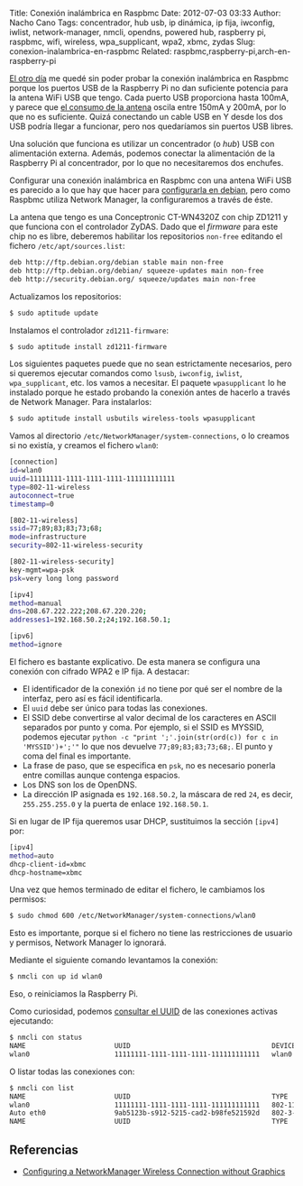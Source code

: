 Title: Conexión inalámbrica en Raspbmc
Date: 2012-07-03 03:33
Author: Nacho Cano
Tags: concentrador, hub usb, ip dinámica, ip fija, iwconfig, iwlist, network-manager, nmcli, opendns, powered hub, raspberry pi, raspbmc, wifi, wireless, wpa_supplicant, wpa2, xbmc, zydas
Slug: conexion-inalambrica-en-raspbmc
Related: raspbmc,raspberry-pi,arch-en-raspberry-pi

[El otro día][] me quedé sin poder probar la conexión inalámbrica en
Raspbmc porque los puertos USB de la Raspberry Pi no dan suficiente
potencia para la antena WiFi USB que tengo. Cada puerto USB proporciona
hasta 100mA, y parece que [el consumo de la antena][] oscila entre 150mA
y 200mA, por lo que no es suficiente. Quizá conectando un cable USB en Y
desde los dos USB podría llegar a funcionar, pero nos quedaríamos sin
puertos USB libres.

Una solución que funciona es utilizar un concentrador (o _hub_) USB con
alimentación externa. Además, podemos conectar la alimentación de la
Raspberry Pi al concentrador, por lo que no necesitaremos dos enchufes.

Configurar una conexión inalámbrica en Raspbmc con una antena WiFi USB
es parecido a lo que hay que hacer para [configurarla en debian][], pero
como Raspbmc utiliza Network Manager, la configuraremos a través de
éste.

La antena que tengo es una Conceptronic CT-WN4320Z con chip ZD1211 y que
funciona con el controlador ZyDAS. Dado que el _firmware_ para este chip no
es libre, deberemos habilitar los repositorios `non-free` editando el
fichero `/etc/apt/sources.list`:


```bash
deb http://ftp.debian.org/debian stable main non-free
deb http://ftp.debian.org/debian/ squeeze-updates main non-free
deb http://security.debian.org/ squeeze/updates main non-free
```

Actualizamos los repositorios:

```bash
$ sudo aptitude update
```

Instalamos el controlador `zd1211-firmware`:

```bash
$ sudo aptitude install zd1211-firmware
```

Los siguientes paquetes puede que no sean estrictamente necesarios, pero
si queremos ejecutar comandos como `lsusb`, `iwconfig`, `iwlist`,
`wpa_supplicant`, etc. los vamos a necesitar. El paquete `wpasupplicant`
lo he instalado porque he estado probando la conexión antes de hacerlo a
través de Network Manager. Para instalarlos:

```bash
$ sudo aptitude install usbutils wireless-tools wpasupplicant
```

Vamos al directorio `/etc/NetworkManager/system-connections`, o lo
creamos si no existía, y creamos el fichero `wlan0`:

```bash
[connection]
id=wlan0
uuid=11111111-1111-1111-1111-111111111111
type=802-11-wireless
autoconnect=true
timestamp=0

[802-11-wireless]
ssid=77;89;83;83;73;68;
mode=infrastructure
security=802-11-wireless-security

[802-11-wireless-security]
key-mgmt=wpa-psk
psk=very long long password

[ipv4]
method=manual
dns=208.67.222.222;208.67.220.220;
addresses1=192.168.50.2;24;192.168.50.1;

[ipv6]
method=ignore
```

El fichero es bastante explicativo. De esta manera se configura una
conexión con cifrado WPA2 e IP fija. A destacar:

-   El identificador de la conexión `id` no tiene por qué ser el nombre
    de la interfaz, pero así es fácil identificarla.
-   El `uuid` debe ser único para todas las conexiones.
-   El SSID debe convertirse al valor decimal de los caracteres en ASCII
    separados por punto y coma. Por ejemplo, si el SSID es MYSSID,
    podemos ejecutar
    `python -c "print ';'.join(str(ord(c)) for c in 'MYSSID')+';'"` lo
    que nos devuelve `77;89;83;83;73;68;`. El punto y coma del final es
    importante.
-   La frase de paso, que se especifica en `psk`, no es necesario
    ponerla entre comillas aunque contenga espacios.
-   Los DNS son los de OpenDNS.
-   La dirección IP asignada es `192.168.50.2`, la máscara de red `24`,
    es decir, `255.255.255.0` y la puerta de enlace `192.168.50.1`.

Si en lugar de IP fija queremos usar DHCP, sustituimos la sección
`[ipv4]` por:

```bash
[ipv4]
method=auto
dhcp-client-id=xbmc
dhcp-hostname=xbmc
```

Una vez que hemos terminado de editar el fichero, le cambiamos los
permisos:

```bash
$ sudo chmod 600 /etc/NetworkManager/system-connections/wlan0
```

Esto es importante, porque si el fichero no tiene las restricciones de
usuario y permisos, Network Manager lo ignorará.

Mediante el siguiente comando levantamos la conexión:

```bash
$ nmcli con up id wlan0
```

Eso, o reiniciamos la Raspberry Pi.

Como curiosidad, podemos [consultar el UUID][] de las conexiones activas
ejecutando:

```bash
$ nmcli con status
NAME                      UUID                                   DEVICES    SCOPE    DEFAULT  VPN
wlan0                     11111111-1111-1111-1111-111111111111   wlan0      system   yes      no
```

O listar todas las conexiones con:

```bash
$ nmcli con list
NAME                      UUID                                   TYPE              SCOPE    TIMESTAMP-REAL
wlan0                     11111111-1111-1111-1111-111111111111   802-11-wireless   system   Tue Jul  2 21:08:07 2012
Auto eth0                 9ab5123b-s912-5215-cad2-b98fe521592d   802-3-ethernet    system   Mon Jul  2 20:48:03 2012
NAME                      UUID                                   TYPE              SCOPE    TIMESTAMP-REAL
```

Referencias
-----------

- [Configuring a NetworkManager Wireless Connection without Graphics][]

  [El otro día]: {filename}/admin/raspbmc.md
    "El otro día"
  [el consumo de la antena]: https://help.ubuntu.com/community/WifiDocs/Driver/zydas_zd1211
    "el consumo de la antena"
  [configurarla en debian]: http://terminus.ignaciocano.com/k/2012/06/21/raspberry-pi#conexion-inalambrica-con-una-antena-wifi-usb
    "configurarla en debian"
  [consultar el UUID]: http://askubuntu.com/questions/14195/get-uuid-of-specific-connection
    "consultar el UUID"
  [Configuring a NetworkManager Wireless Connection without Graphics]: http://newton.cx/~peter/work/?p=409
    "Configuring a NetworkManager Wireless Connection without Graphics"
